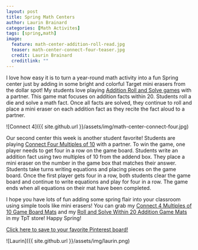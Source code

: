 ```yaml
---
layout: post
title: Spring Math Centers
author: Laurin Brainard
categories: [Math Activites]
tags: [spring,math]
image:
  feature: math-center-addition-roll-read.jpg
  teaser: math-center-connect-four-teaser.jpg
  credit: Laurin Brainard
  creditlink: ""
---
```

I love how easy it is to turn a year-round math activity into a fun Spring center just by adding in some bright and colorful Target mini erasers from the dollar spot! My students love playing [Addition Roll and Solve games](http://bit.ly/rollandsolve20) with a partner. This game mat focuses on addition facts within 20. Students roll a die and solve a math fact. Once all facts are solved, they continue to roll and place a mini eraser on each addition fact as they recite the fact aloud to a partner. 

![Connect 4]({{ site.github.url }}/assets/img/math-center-connect-four.jpg)

Our second center this week is another student favorite! Students are playing [Connect Four Multiples of 10](http://bit.ly/connect4math) with a partner. To win the game, one player needs to get four in a row on the game board. Students write an addition fact using two multiples of 10 from the addend box. They place a mini eraser on the number in the game box that matches their answer. Students take turns writing equations and placing pieces on the game board. Once the first player gets four in a row, both students clear the game board and continue to write equations and play for four in a row. The game ends when all equations on their mat have been completed. 

I hope you have lots of fun adding some spring flair into your classroom using simple tools like mini erasers! You can grab my [Connect 4 Multiples of 10 Game Board Mats](http://bit.ly/connect4math) and my [Roll and Solve Within 20 Addition Game Mats](http://bit.ly/rollandsolve20) in my TpT store! Happy Spring!

[Click here to save to your favorite Pinterest board!](https://pin.it/rwrgn57fzzkbqs)

![Laurin]({{ site.github.url }}/assets/img/laurin.png)